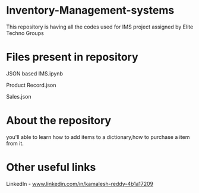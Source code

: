 # Inventory-Management-systems
This repository is having all the codes used for IMS project assigned by Elite Techno Groups 

# Files present in repository 
JSON based IMS.ipynb

Product Record.json

Sales.json

# About the repository 
you'll able to learn how to add items to a dictionary,how to purchase a item from it.

# Other useful links 
LinkedIn - www.linkedin.com/in/kamalesh-reddy-4b1a17209
